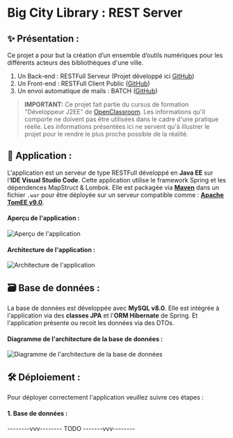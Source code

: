 # Big City Library : REST Server

## ✨ Présentation :

Ce projet a pour but la création d’un ensemble d’outils numériques pour les différents acteurs des bibliothèques d'une ville.
1. Un Back-end : RESTFull Serveur (Projet développé ici [GitHub](https://github.com/Coyote-31/big_city_library.rest_server))
2. Un Front-end : RESTFull Client Public ([GitHub](https://github.com/Coyote-31/big_city_library.rest_client_public))
3. Un envoi automatique de mails : BATCH ([GitHub](https://github.com/Coyote-31/batch))

> **IMPORTANT:**
> Ce projet fait partie du cursus de formation "Développeur J2EE" de [OpenClassroom](https://openclassrooms.com/).
> Les informations qu'il comporte ne doivent pas être utilisées dans le cadre d'une pratique réelle. 
> Les informations présentées ici ne servent qu'à illustrer le projet pour le rendre le plus proche possible de la réalité.

## 📱 Application :

L'application est un serveur de type RESTFull développé en **Java EE** sur l'**IDE Visual Studio Code**.
Cette application utilise le framework Spring et les dépendences MapStruct & Lombok.
Elle est packagée via **[Maven](https://maven.apache.org/index.html)** dans un fichier `.war` pour être déployée sur un serveur compatible comme : **[Apache TomEE v9.0](https://tomee.apache.org/)**.

#### Aperçu de l'application :

![Aperçu de l'application](https://imgur.com/a/3bvO7dT)

#### Architecture de l'application :

![Architecture de l'application](...)

## 🗃 Base de données :

La base de données est développée avec **MySQL v8.0**.
Elle est intégrée à l'application via des **classes JPA** et l'**ORM Hibernate** de Spring.
Et l'application présente ou recoit les données via des DTOs.

#### Diagramme de l'architecture de la base de données :

![Diagramme de l'architecture de la base de données](https://imgur.com/vaB2Qn3)

## 🛠 Déploiement :

Pour déployer correctement l'application veuillez suivre ces étapes :

#### 1. Base de données :

--------vvv-------- TODO -------vvv--------
